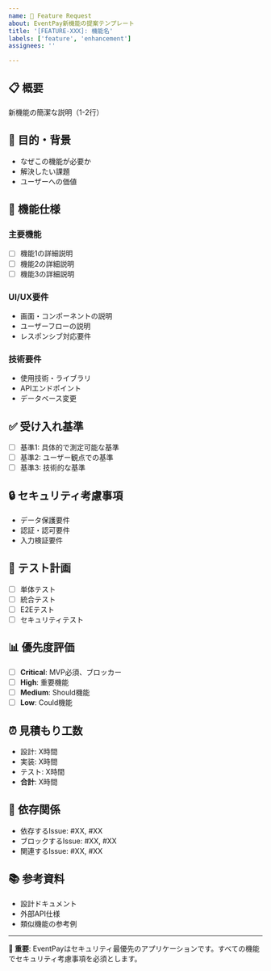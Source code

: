 ```yaml
---
name: 🚀 Feature Request
about: EventPay新機能の提案テンプレート
title: '[FEATURE-XXX]: 機能名'
labels: ['feature', 'enhancement']
assignees: ''

---
```


## 📋 概要
新機能の簡潔な説明（1-2行）

## 🎯 目的・背景
- なぜこの機能が必要か
- 解決したい課題
- ユーザーへの価値

## 📝 機能仕様
### 主要機能
- [ ] 機能1の詳細説明
- [ ] 機能2の詳細説明
- [ ] 機能3の詳細説明

### UI/UX要件
- 画面・コンポーネントの説明
- ユーザーフローの説明
- レスポンシブ対応要件

### 技術要件
- 使用技術・ライブラリ
- APIエンドポイント
- データベース変更

## ✅ 受け入れ基準
- [ ] 基準1: 具体的で測定可能な基準
- [ ] 基準2: ユーザー観点での基準
- [ ] 基準3: 技術的な基準

## 🔒 セキュリティ考慮事項
- データ保護要件
- 認証・認可要件
- 入力検証要件

## 🧪 テスト計画
- [ ] 単体テスト
- [ ] 統合テスト
- [ ] E2Eテスト
- [ ] セキュリティテスト

## 📊 優先度評価
- [ ] **Critical**: MVP必須、ブロッカー
- [ ] **High**: 重要機能
- [ ] **Medium**: Should機能
- [ ] **Low**: Could機能

## ⏰ 見積もり工数
- 設計: X時間
- 実装: X時間
- テスト: X時間
- **合計**: X時間

## 🔗 依存関係
- 依存するIssue: #XX, #XX
- ブロックするIssue: #XX, #XX
- 関連するIssue: #XX, #XX

## 📚 参考資料
- 設計ドキュメント
- 外部API仕様
- 類似機能の参考例

---

**🚨 重要**: EventPayはセキュリティ最優先のアプリケーションです。すべての機能でセキュリティ考慮事項を必須とします。